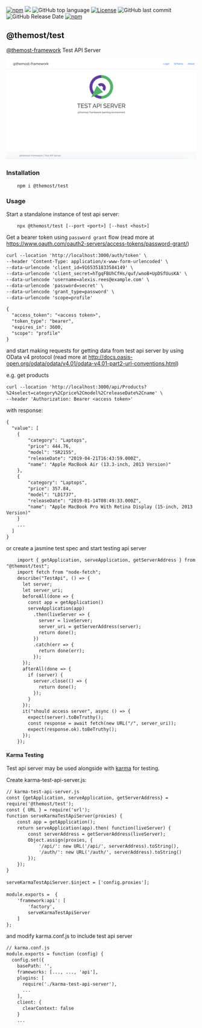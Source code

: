 [![npm](https://img.shields.io/npm/v/@themost%2Ftest.svg)](https://www.npmjs.com/package/@themost%2Ftest)
![](https://github.com/themost-framework/themost-test/workflows/test/badge.svg) 
![GitHub top language](https://img.shields.io/github/languages/top/themost-framework/test)
[![License](https://img.shields.io/npm/l/@themost/test)](https://github.com/themost-framework/test/blob/master/LICENSE)
![GitHub last commit](https://img.shields.io/github/last-commit/themost-framework/test)
![GitHub Release Date](https://img.shields.io/github/release-date/themost-framework/test)
[![npm](https://img.shields.io/npm/dw/@themost/test)](https://www.npmjs.com/package/@themost%2Ftest)

## @themost/test
[@themost-framework](https://github.com/themost-framework) Test API Server

![Test API Server](./modules/test/server/assets/img/screenshot1.png)

### Installation

        npm i @themost/test
        
### Usage

Start a standalone instance of test api server:

        npx @themost/test [--port <port>] [--host <host>]

Get a bearer token using `password grant` flow (read more at https://www.oauth.com/oauth2-servers/access-tokens/password-grant/)

    curl --location 'http://localhost:3000/auth/token' \
    --header 'Content-Type: application/x-www-form-urlencoded' \
    --data-urlencode 'client_id=9165351833584149' \
    --data-urlencode 'client_secret=hTgqFBUhCfHs/quf/wnoB+UpDSfUusKA' \
    --data-urlencode 'username=alexis.rees@example.com' \
    --data-urlencode 'password=secret' \
    --data-urlencode 'grant_type=password' \
    --data-urlencode 'scope=profile'

>   
    {
      "access_token": "<access token>",
      "token_type": "bearer",
      "expires_in": 3600,
      "scope": "profile"
    }

and start making requests for getting data from test api server by using OData v4 protocol 
(read more at http://docs.oasis-open.org/odata/odata/v4.01/odata-v4.01-part2-url-conventions.html)

e.g. get products

    curl --location 'http://localhost:3000/api/Products?%24select=category%2Cprice%2Cmodel%2CreleaseDate%2Cname' \
    --header 'Authorization: Bearer <access token>'

with response:

    {
      "value": [
        {
            "category": "Laptops",
            "price": 444.76,
            "model": "SR2155",
            "releaseDate": "2019-04-21T16:43:59.000Z",
            "name": "Apple MacBook Air (13.3-inch, 2013 Version)"
        },
        {
            "category": "Laptops",
            "price": 357.84,
            "model": "LD1737",
            "releaseDate": "2019-01-14T08:49:33.000Z",
            "name": "Apple MacBook Pro With Retina Display (15-inch, 2013 Version)"
        }
        ...
      ]
    }

or create a jasmine test spec and start testing api server

        import { getApplication, serveApplication, getServerAddress } from "@themost/test";
        import fetch from "node-fetch";
        describe("TestApi", () => {
          let server;
          let server_uri;
          beforeAll(done => {
            const app = getApplication()
            serveApplication(app)
              .then(liveServer => {
                server = liveServer;
                server_uri = getServerAddress(server);
                return done();
              })
              .catch(err => {
                return done(err);
              });
          });
          afterAll(done => {
            if (server) {
              server.close(() => {
                return done();
              });
            }
          });
          it("should access server", async () => {
            expect(server).toBeTruthy();
            const response = await fetch(new URL("/", server_uri));
            expect(response.ok).toBeTruthy();
          });
        });

#### Karma Testing

Test api server may be used alongside with [karma](https://github.com/karma-runner/karma) for testing.

Create karma-test-api-server.js:

    // karma-test-api-server.js
    const {getApplication, serveApplication, getServerAddress} = require('@themost/test');
    const { URL } = require('url');
    function serveKarmaTestApiServer(proxies) {
        const app = getApplication();
        return serveApplication(app).then( function(liveServer) {
            const serverAddress = getServerAddress(liveServer);
            Object.assign(proxies, {
                '/api/': new URL('/api/', serverAddress).toString(),
                '/auth/': new URL('/auth/', serverAddress).toString()
            });
        });
    }
    
    serveKarmaTestApiServer.$inject = ['config.proxies'];
    
    module.exports =  {
        'framework:api': [
            'factory',
            serveKarmaTestApiServer
        ]
    };

and modify karma.conf.js to include test api server

    // karma.conf.js
    module.exports = function (config) {
      config.set({
        basePath: '',
        frameworks: [..., ..., 'api'],
        plugins: [
          require('./karma-test-api-server'),
          ...
        ],
        client: {
          clearContext: false
        }
        ...
        
